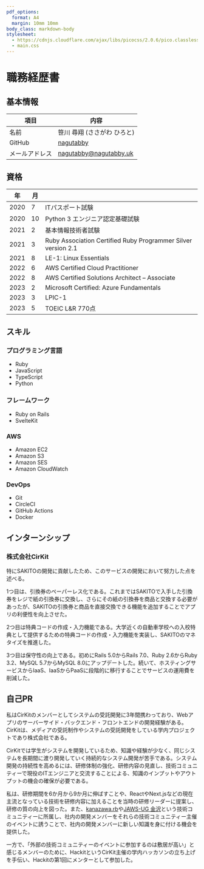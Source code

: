 ```yaml
---
pdf_options:
  format: A4
  margin: 10mm 10mm
body_class: markdown-body
stylesheet:
  - https://cdnjs.cloudflare.com/ajax/libs/picocss/2.0.6/pico.classless.indigo.min.css
  - main.css
---
```


<main class='container-fluid'>

# 職務経歴書
## 基本情報
|項目|内容|
|---|---|
|名前|笹川 尋翔 (ささがわ ひろと)|
|GitHub|[nagutabby](https://github.com/nagutabby)|
|メールアドレス|nagutabby@nagutabby.uk|

## 資格
|年|月||
|---|---|---|
|2020|7|ITパスポート試験|
|2020|10|Python 3 エンジニア認定基礎試験|
|2021|2|基本情報技術者試験|
|2021|3|Ruby Association Certified Ruby Programmer Silver version 2.1|
|2021|8|LE-1: Linux Essentials|
|2022|6|AWS Certified Cloud Practitioner|
|2022|8|AWS Certified Solutions Architect – Associate|
|2023|2|Microsoft Certified: Azure Fundamentals|
|2023|3|LPIC-1|
|2023|5|TOEIC L&R 770点|

## スキル
### プログラミング言語
- Ruby
- JavaScript
- TypeScript
- Python

### フレームワーク
- Ruby on Rails
- SvelteKit

### AWS
- Amazon EC2
- Amazon S3
- Amazon SES
- Amazon CloudWatch

### DevOps
- Git
- CircleCI
- GitHub Actions
- Docker

## インターンシップ
### 株式会社CirKit
特にSAKITOの開発に貢献したため、このサービスの開発において努力した点を述べる。

1つ目は、引換券のペーパーレス化である。これまではSAKITOで入手した引換券をレジで紙の引換券に交換し、さらにその紙の引換券を商品と交換する必要があったが、SAKITOの引換券と商品を直接交換できる機能を追加することでアプリの利便性を向上させた。

2つ目は特典コードの作成・入力機能である。大学近くの自動車学校への入校特典として提供するための特典コードの作成・入力機能を実装し、SAKITOのマネタイズを推進した。

3つ目は保守性の向上である。初めにRails 5.0からRails 7.0、Ruby 2.6からRuby 3.2、MySQL 5.7からMySQL 8.0にアップデートした。続いて、ホスティングサービスからIaaS、IaaSからPaaSに段階的に移行することでサービスの運用費を削減した。

## 自己PR
私はCirKitのメンバーとしてシステムの受託開発に3年間携わっており、Webアプリのサーバーサイド・バックエンド・フロントエンドの開発経験がある。CirKitは、メディアの受託制作やシステムの受託開発をしている学内プロジェクトであり株式会社である。

CirKitでは学生がシステムを開発しているため、知識や経験が少なく、同じシステムを長期間に渡り開発していく持続的なシステム開発が苦手である。システム開発の持続性を高めるには、研修体制の強化、研修内容の見直し、技術コミュニティーで現役のITエンジニアと交流することによる、知識のインプットやアウトプットの機会の確保が必要である。

私は、研修期間を6か月から9か月に伸ばすことや、ReactやNext.jsなどの現在主流となっている技術を研修内容に加えることを当時の研修リーダーに提案し、研修の質の向上を図った。また、[kanazawa.rb](https://kzrb.doorkeeper.jp/)や[JAWS-UG 金沢](https://jawsug-kanazawa.doorkeeper.jp/)という技術コミュニティーに所属し、社内の開発メンバーをそれらの技術コミュニティー主催のイベントに誘うことで、社内の開発メンバーに新しい知識を身に付ける機会を提供した。

一方で、「外部の技術コミュニティーのイベントに参加するのは敷居が高い」と感じるメンバーのために、HackitというCirKit主催の学内ハッカソンの立ち上げを手伝い、Hackitの第1回にメンターとして参加した。

</main>
